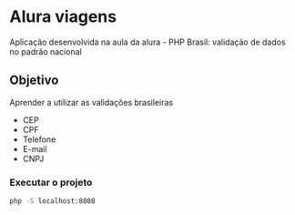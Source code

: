 # Alura viagens
Aplicação desenvolvida na aula da alura - PHP Brasil: validação de dados no padrão nacional


## Objetivo
Aprender a utilizar as validações brasileiras
* CEP
* CPF
* Telefone
* E-mail
* CNPJ


### Executar o projeto

```bash
php -S localhost:8080 
```